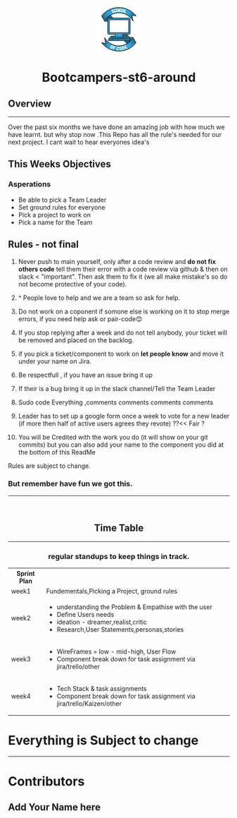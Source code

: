 
<div align="center">
<img src="./images/Soc.png" width="100px" >
</div>
<h1 align="center">Bootcampers-st6-around</h1>

<h2>Overview</h1>
<hr/>
<p>
  Over the past six months we have done an amazing job with how much we have learnt. but why stop now .This Repo has all the rule's needed for our next project. 
  I cant wait to hear everyones idea's
</p>

<h2>This Weeks Objectives</h2>

<h3>Asperations</h3>

- Be able to pick a Team Leader
- Set ground rules for everyone
- Pick a project to work on
- Pick a name for the Team 

<h2>Rules - not final</h2>



1. Never push to main yourself, only after a code review and <b>do not fix others code</b> tell them their error with a code review via github & then on slack < "important". Then ask them to fix it (we all make mistake's so do not become protective of your code).

2. ^ People love to help and we are a team so ask for help. 
3. Do not work on a coponent if somone else is working on it to stop merge errors, if you need help ask or pair-code😊
4. If you stop replying after a week and do not tell anybody, your ticket will be removed and placed on the backlog.
5. if you pick a ticket/component to work on <b>let people know</b> and move it under your name on Jira.
6. Be respectfull , if you have an issue bring it up
7. If their is a bug bring it up in the slack channel/Tell the Team Leader
8. Sudo code Everything ,comments comments comments comments
9. Leader has to set up a google form once a week to vote for a new leader (if more then half of active users agrees they revote) ??<< Fair ?
10. You will be Credited with the work you do (it will show on your git commits) but you can also add your name to the component you did at the bottom of this ReadMe

Rules are subject to change. <br>
<h3> But remember have fun we got this.</h3>

<hr/>
<br>

<h2 align="center">Time Table</h2>
<hr/>

<table align="center">
<h3 align="center">regular standups to keep things in track.</h3>
<th>Sprint Plan</th>
<tr>
  <td>week1</td><td>Fundementals,Picking a Project, ground rules</td>
</tr>
<tr>
  <td>week2</td>
  <td>
    <ul>
    <li>understanding the Problem & Empathise with the user</li>
    <li>Define Users needs</li>
    <li>ideation - dreamer,realist,critic</li>
    <li>Research,User Statements,personas,stories</li>
    </ul>
  </td>
</tr>
<tr>
  <td>week3</td>
  <td>
  <ul>
    <li>WireFrames = low - mid-high, User Flow</li>
     <li>Component break down for task assignment via jira/trello/other</li>
  </ul>
  </td>
</tr>

<tr>
  <td>week4</td>
  <td>
  <ul>
    <li>Tech Stack & task assignments</li>
     <li>Component break down for task assignment via jira/trello/Kaizen/other</li>
  </ul>
    
  </td>
</tr>

</table>


<h1>Everything is Subject to change</h1>
<hr/>

<h1> Contributors </h1>
<h2>Add Your Name here<h2>
